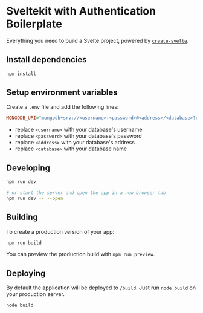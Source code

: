 # Sveltekit with Authentication Boilerplate

Everything you need to build a Svelte project, powered by [`create-svelte`](https://github.com/sveltejs/kit/tree/master/packages/create-svelte).

## Install dependencies

```bash
npm install
```

## Setup environment variables

Create a `.env` file and add the following lines:
```ini
MONGODB_URI="mongodb+srv://<username>:<password>@<address>/<database>?retryWrites=true&w=majority"
```
- replace `<username>` with your database's username
- replace `<password>` with your database's password
- replace `<address>` with your database's address
- replace `<database>` with your database name

## Developing

```bash
npm run dev

# or start the server and open the app in a new browser tab
npm run dev -- --open
```

## Building

To create a production version of your app:

```bash
npm run build
```

You can preview the production build with `npm run preview`.

## Deploying

By default the application will be deployed to `/build`.
Just run `node build` on your production server.
```bash
node build
```